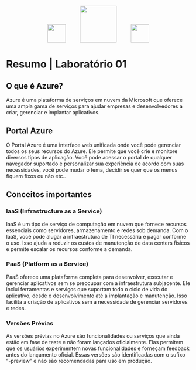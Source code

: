 <p align="center">
  <img src="https://assets.dio.me/VTgUqMiPAIgvsFdSvgSnVAB5lrqnNxY_N8h8LknnQys/f:webp/q:80/w:120/L2Fzc2V0cy9kaW9tZS9sb2dvLWZ1bGwuc3Zn" height=50/> 
  &nbsp;&nbsp;&nbsp;&nbsp;&nbsp;&nbsp;&nbsp;&nbsp;
  <img src="https://assets.dio.me/iqCOiHzszXwvUaE70-cqSSdPm5VELSWCdcAZYZ34SNI/f:webp/h:120/q:80/L3RyYWNrcy80NzU5MmMwMi1lYTg5LTQwYzgtODM2Mi04MWY1NjBiZTNmMTYucG5n" height= 100/>
  &nbsp;&nbsp;&nbsp;&nbsp;&nbsp;&nbsp;&nbsp;&nbsp;
  <img src="https://github.com/user-attachments/assets/27b2e2c5-9e06-4fed-ac46-a3ebc154064c" height=50/>
</p>


  
# Resumo | Laboratório 01


## O que é Azure?

Azure é uma plataforma de serviços em nuvem da Microsoft que oferece uma ampla gama de serviços para ajudar empresas e desenvolvedores a criar, gerenciar e implantar aplicativos. 

## Portal Azure

O Portal Azure é uma interface web unificada onde você pode gerenciar todos os seus recursos do Azure. Ele permite que você crie e monitore diversos tipos de aplicação. Você pode acessar o portal de qualquer navegador suportado e personalizar sua experiência de acordo com suas necessidades, você pode mudar o tema, decidir se quer que os menus fiquem fixos ou não etc..

## Conceitos importantes

### IaaS (Infrastructure as a Service)

IaaS é um tipo de serviço de computação em nuvem que fornece recursos essenciais como servidores, armazenamento e redes sob demanda. Com o IaaS, você pode alugar a infraestrutura de TI necessária e pagar conforme o uso. Isso ajuda a reduzir os custos de manutenção de data centers físicos e permite escalar os recursos conforme a demanda.

### PaaS (Platform as a Service)

PaaS oferece uma plataforma completa para desenvolver, executar e gerenciar aplicativos sem se preocupar com a infraestrutura subjacente. Ele inclui ferramentas e serviços que suportam todo o ciclo de vida do aplicativo, desde o desenvolvimento até a implantação e manutenção. Isso facilita a criação de aplicativos sem a necessidade de gerenciar servidores e redes.

### Versões Prévias
As versões prévias no Azure são funcionalidades ou serviços que ainda estão em fase de teste e não foram lançados oficialmente. Elas permitem que os usuários experimentem novas funcionalidades e forneçam feedback antes do lançamento oficial. Essas versões são identificadas com o sufixo “-preview” e não são recomendadas para uso em produção.

